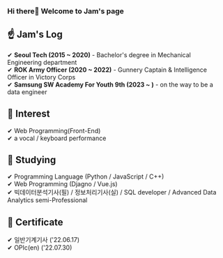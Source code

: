 ### Hi there👋 Welcome to Jam's page

## ☝ Jam's Log

✔ **Seoul Tech (2015 ~ 2020)** - Bachelor's degree in Mechanical Engineering department   
✔ **ROK Army Officer (2020 ~ 2022)** - Gunnery Captain & Intelligence Officer in Victory Corps   
✔ **Samsung SW Academy For Youth 9th (2023 ~ )** - on the way to be a data engineer  

## 👀 Interest
✔ Web Programming(Front-End)  
✔ a vocal / keyboard performance  

## 🌱 Studying
✔ Programming Language (Python / JavaScript / C++)  
✔ Web Programming (Djagno / Vue.js)  
✔ 빅데이터분석기사(필) / 정보처리기사(실) / SQL developer / Advanced Data Analytics semi-Professional  

## 📗 Certificate  
✔ 일반기계기사 ('22.06.17)  
✔ OPIc(en) ('22.07.30)  

